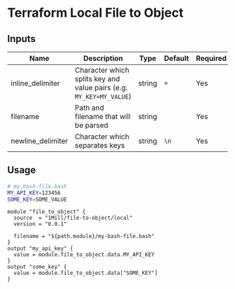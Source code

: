 # Terraform Local File to Object

## Inputs

| Name              | Description                                                         | Type   | Default | Required |
|-------------------|---------------------------------------------------------------------|--------|---------|----------|
| inline_delimiter  | Character which splits key and value pairs (e.g. `MY_KEY=MY_VALUE`) | string | `=`     | Yes      |
| filename          | Path and filename that will be parsed                               | string |         | Yes      |
| newline_delimiter | Character which separates keys                                      | string | `\n`    | Yes      |

## Usage

```bash
# my-bash-file.bash
MY_API_KEY=123456
SOME_KEY=SOME_VALUE
```

```hcl
module "file_to_object" {
  source  = "1Mill/file-to-object/local"
  version = "0.0.1"

  filename = "${path.module}/my-bash-file.bash"
}
output "my_api_key" {
  value = module.file_to_object.data.MY_API_KEY
}
output "some_key" {
  value = module.file_to_object.data["SOME_KEY"]
}
```
